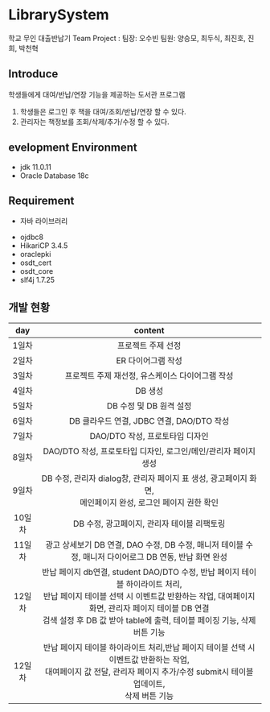 # LibrarySystem
학교 무인 대출반납기 
Team Project :
팀장: 오수빈
팀원: 양승모, 최두식, 최진호, 진희, 박천혁

## Introduce
학생들에게 대여/반납/연장 기능을 제공하는 도서관 프로그램

1. 학생들은 로그인 후 책을 대여/조회/반납/연장 할 수 있다.
2. 관리자는 책정보를 조회/삭제/추가/수정 할 수 있다.

## evelopment Environment
- jdk 11.0.11
- Oracle Database 18c

## Requirement
- 자바 라이브러리
 + ojdbc8
 + HikariCP 3.4.5
 + oraclepki
 + osdt_cert
 + osdt_core
 + slf4j 1.7.25
## 개발 현황
|day|content|
|:--:|:--:|
|1일차|프로젝트 주제 선정|
|2일차|ER 다이어그램 작성|
|3일차|프로젝트 주제 재선정, 유스케이스 다이어그램 작성|
|4일차|DB 생성|
|5일차|DB 수정 및 DB 원격 설정|
|6일차|DB 클라우드 연결, JDBC 연결, DAO/DTO 작성|
|7일차|DAO/DTO 작성, 프로토타입 디자인|
|8일차|DAO/DTO 작성, 프로토타입 디자인, 로그인/메인/관리자 페이지 생성|
|9일차|DB 수정, 관리자 dialog창, 관리자 페이지 표 생성, 광고페이지 화면, <br> 메인페이지 완성, 로그인 페이지 권한 확인|
|10일차|DB 수정, 광고페이지, 관리자 테이블 리팩토링|
|11일차|광고 상세보기 DB 연결, DAO 수정, DB 수정, 매니저 테이블 수정, 매니저 다이어로그 DB 연동, 반납 화면 완성|
|12일차|반납 페이지 db연결, student DAO/DTO 수정, 반납 페이지 테이블 하이라이트 처리, <br> 반납 페이지 테이블 선택 시 이벤트값 반환하는 작업, 대여페이지 화면, 관리자 페이지 테이블 DB 연결<br>검색 설정 후 DB 값 받아 table에 출력, 테이블 페이징 기능, 삭제 버튼 기능|
|12일차|반납 페이지 테이블 하이라이트 처리,반납 페이지 테이블 선택 시 이벤트값 반환하는 작업, <br> 대여페이지 값 전달, 관리자 페이지 추가/수정 submit시 테이블 업데이트, <br> 삭제 버튼 기능|
